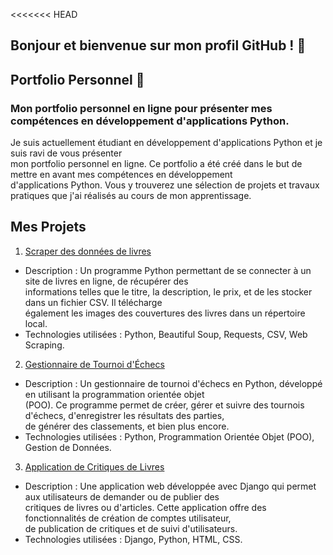 <<<<<<< HEAD
## Bonjour et bienvenue sur mon profil GitHub ! 👋

## Portfolio Personnel 👋

### Mon portfolio personnel en ligne pour présenter mes compétences en développement d'applications Python.


Je suis actuellement étudiant en développement d'applications Python et je suis ravi de vous présenter  
mon portfolio personnel en ligne. Ce portfolio a été créé dans le but de mettre en avant mes compétences en développement  
d'applications Python. Vous y trouverez une sélection de projets et travaux pratiques que j'ai réalisés au cours de mon apprentissage.


## Mes Projets

1. [Scraper des données de livres](https://github.com/Nico13118/PremierProjet)
- Description : Un programme Python permettant de se connecter à un site de livres en ligne, de récupérer des  
informations telles que le titre, la description, le prix, et de les stocker dans un fichier CSV. Il télécharge  
également les images des couvertures des livres dans un répertoire local.
- Technologies utilisées : Python, Beautiful Soup, Requests, CSV, Web Scraping.
2. [Gestionnaire de Tournoi d'Échecs](https://github.com/Nico13118/Projet4-V2)
- Description : Un gestionnaire de tournoi d'échecs en Python, développé en utilisant la programmation orientée objet  
(POO). Ce programme permet de créer, gérer et suivre des tournois d'échecs, d'enregistrer les résultats des parties,  
de générer des classements, et bien plus encore.
- Technologies utilisées : Python, Programmation Orientée Objet (POO), Gestion de Données.
3. [Application de Critiques de Livres](https://github.com/Nico13118/Projet9_V2)
- Description : Une application web développée avec Django qui permet aux utilisateurs de demander ou de publier des  
critiques de livres ou d'articles. Cette application offre des fonctionnalités de création de comptes utilisateur,  
de publication de critiques et de suivi d'utilisateurs.
- Technologies utilisées : Django, Python, HTML, CSS.


<!--
**Nico13118/Nico13118** is a ✨ _special_ ✨ repository because its `README.md` (this file) appears on your GitHub profile.

Here are some ideas to get you started:

- 🔭 I’m currently working on ...
- 🌱 I’m currently learning ...
- 👯 I’m looking to collaborate on ...
- 🤔 I’m looking for help with ...
- 💬 Ask me about ...
- 📫 How to reach me: ...
- 😄 Pronouns: ...
- ⚡ Fun fact: ...
-->


